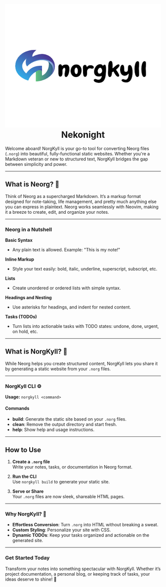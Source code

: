 <h1 align="center">
  <br>
  <a href="https://marketplace.visualstudio.com/items?itemName=BrunoCiccarino.nekonight">
    <img src="./img/norgkyll.png" width="600" height="400">
  </a>
  <br>
  Nekonight
  <br>
</h1>

Welcome aboard! NorgKyll is your go-to tool for converting Neorg files (`.norg`) into beautiful, fully-functional static websites. Whether you're a Markdown veteran or new to structured text, NorgKyll bridges the gap between simplicity and power.  

---

## What is Neorg? 🤔  

Think of Neorg as a supercharged Markdown. It’s a markup format designed for note-taking, life management, and pretty much anything else you can express in plaintext. Neorg works seamlessly with Neovim, making it a breeze to create, edit, and organize your notes.  

---

### Neorg in a Nutshell  

**Basic Syntax**  
- Any plain text is allowed. Example: "This is my note!"  

**Inline Markup**  
- Style your text easily: bold, italic, underline, superscript, subscript, etc.  

**Lists**  
- Create unordered or ordered lists with simple syntax.  

**Headings and Nesting**  
- Use asterisks for headings, and indent for nested content.  

**Tasks (TODOs)**  
- Turn lists into actionable tasks with TODO states: undone, done, urgent, on hold, etc.  

---

## What is NorgKyll? 🌟  

While Neorg helps you create structured content, NorgKyll lets you share it by generating a static website from your `.norg` files.  

---

### NorgKyll CLI ⚙️  

**Usage:** `norgkyll <command>`  

#### Commands  

- **build**: Generate the static site based on your `.norg` files.  
- **clean**: Remove the output directory and start fresh.  
- **help**: Show help and usage instructions.  

---

## How to Use  

1. **Create a `.norg` file**  
   Write your notes, tasks, or documentation in Neorg format.  

2. **Run the CLI**  
   Use `norgkyll build` to generate your static site.  

3. **Serve or Share**  
   Your `.norg` files are now sleek, shareable HTML pages.  

---

### Why NorgKyll? 🚀  

- **Effortless Conversion**: Turn `.norg` into HTML without breaking a sweat.  
- **Custom Styling**: Personalize your site with CSS.  
- **Dynamic TODOs**: Keep your tasks organized and actionable on the generated site.  

---

### Get Started Today  

Transform your notes into something spectacular with NorgKyll. Whether it’s project documentation, a personal blog, or keeping track of tasks, your ideas deserve to shine! 🌟  
